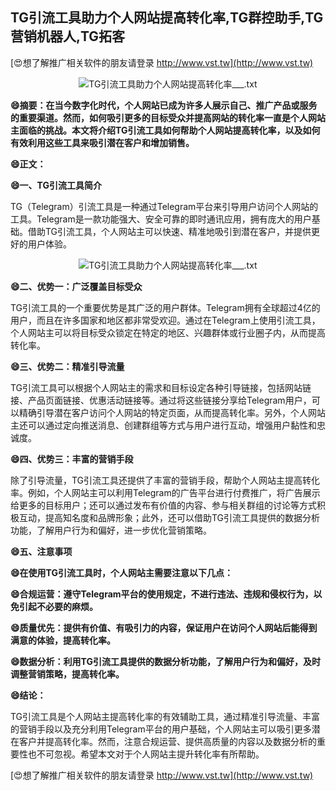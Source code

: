 ## **TG引流工具助力个人网站提高转化率,TG群控助手,TG营销机器人,TG拓客**

[😍想了解推广相关软件的朋友请登录 http://www.vst.tw](http://www.vst.tw)

 <center><img src="https://vst.tw/MP4/tuiguang/png/5.png" alt="TG引流工具助力个人网站提高转化率___.txt"></center>

**😄摘要：在当今数字化时代，个人网站已成为许多人展示自己、推广产品或服务的重要渠道。然而，如何吸引更多的目标受众并提高网站的转化率一直是个人网站主面临的挑战。本文将介绍TG引流工具如何帮助个人网站提高转化率，以及如何有效利用这些工具来吸引潜在客户和增加销售。**

**😄正文：**

**😄一、TG引流工具简介**

TG（Telegram）引流工具是一种通过Telegram平台来引导用户访问个人网站的工具。Telegram是一款功能强大、安全可靠的即时通讯应用，拥有庞大的用户基础。借助TG引流工具，个人网站主可以快速、精准地吸引到潜在客户，并提供更好的用户体验。

 <center><img src="https://vst.tw/MP4/tuiguang/png/4.png" alt="TG引流工具助力个人网站提高转化率___.txt"></center>

**😄二、优势一：广泛覆盖目标受众**

TG引流工具的一个重要优势是其广泛的用户群体。Telegram拥有全球超过4亿的用户，而且在许多国家和地区都非常受欢迎。通过在Telegram上使用引流工具，个人网站主可以将目标受众锁定在特定的地区、兴趣群体或行业圈子内，从而提高转化率。

**😄三、优势二：精准引导流量**

TG引流工具可以根据个人网站主的需求和目标设定各种引导链接，包括网站链接、产品页面链接、优惠活动链接等。通过将这些链接分享给Telegram用户，可以精确引导潜在客户访问个人网站的特定页面，从而提高转化率。另外，个人网站主还可以通过定向推送消息、创建群组等方式与用户进行互动，增强用户黏性和忠诚度。

**😄四、优势三：丰富的营销手段**

除了引导流量，TG引流工具还提供了丰富的营销手段，帮助个人网站主提高转化率。例如，个人网站主可以利用Telegram的广告平台进行付费推广，将广告展示给更多的目标用户；还可以通过发布有价值的内容、参与相关群组的讨论等方式积极互动，提高知名度和品牌形象；此外，还可以借助TG引流工具提供的数据分析功能，了解用户行为和偏好，进一步优化营销策略。

**😄五、注意事项**

**😄在使用TG引流工具时，个人网站主需要注意以下几点：**

**😄合规运营：遵守Telegram平台的使用规定，不进行违法、违规和侵权行为，以免引起不必要的麻烦。**

**😄质量优先：提供有价值、有吸引力的内容，保证用户在访问个人网站后能得到满意的体验，提高转化率。**

**😄数据分析：利用TG引流工具提供的数据分析功能，了解用户行为和偏好，及时调整营销策略，提高转化率。**

**😄结论：**

TG引流工具是个人网站主提高转化率的有效辅助工具，通过精准引导流量、丰富的营销手段以及充分利用Telegram平台的用户基础，个人网站主可以吸引更多潜在客户并提高转化率。然而，注意合规运营、提供高质量的内容以及数据分析的重要性也不可忽视。希望本文对于个人网站主提升转化率有所帮助。

[😍想了解推广相关软件的朋友请登录 http://www.vst.tw](http://www.vst.tw)



